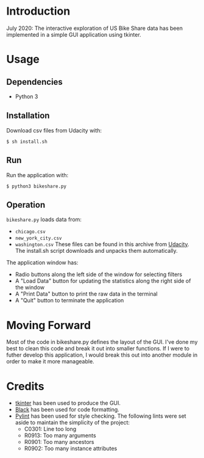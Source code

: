 # Introduction

July 2020: The interactive exploration of US Bike Share data has been implemented in a simple GUI application using tkinter.

# Usage

## Dependencies

- Python 3

## Installation

Download csv files from Udacity with:

`$ sh install.sh`

## Run

Run the application with:

`$ python3 bikeshare.py`

## Operation

`bikeshare.py` loads data from:
- `chicago.csv`
- `new_york_city.csv`
- `washington.csv`
These files can be found in this archive from [Udacity](https://video.udacity-data.com/topher/2018/March/5aab379c_bikeshare-2/bikeshare-2.zip). The install.sh script downloads and unpacks them automatically.

The application window has:
- Radio buttons along the left side of the window for selecting filters
- A "Load Data" button for updating the statistics along the right side of the window
- A "Print Data" button to print the raw data in the terminal
- A "Quit" button to terminate the application

# Moving Forward

Most of the code in bikeshare.py defines the layout of the GUI. I've done my best to clean this code and break it out into smaller functions. If I were to futher develop this application, I would break this out into another module in order to make it more manageable.

# Credits

- [tkinter](https://docs.python.org/3/library/tkinter.html) has been used to produce the GUI.
- [Black](https://pypi.org/project/black/) has been used for code formatting.
- [Pylint](https://pylint.org/) has been used for style checking. 
    The following lints were set aside to maintain the simplicity of the project:
    - C0301: Line too long
    - R0913: Too many arguments
    - R0901: Too many ancestors
    - R0902: Too many instance attributes
